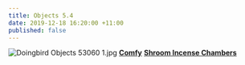 ```yaml
---
title: Objects 5.4
date: 2019-12-18 16:20:00 +11:00
published: false
---
```



![Doingbird Objects 53060 1.jpg](/uploads/Doingbird%20Objects%2053060%201.jpg)
**[Comfy](https://www.instagram.com/komfy/)** **[Shroom Incense Chambers](https://comfy.biz/incense-chambers)**
